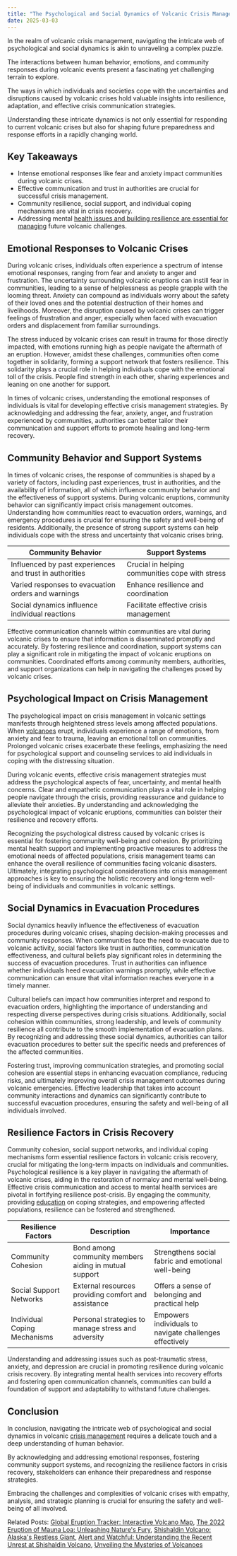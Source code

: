 ```yaml
---
title: "The Psychological and Social Dynamics of Volcanic Crisis Management"
date: 2025-03-03
---
```


In the realm of volcanic crisis management, navigating the intricate web of psychological and social dynamics is akin to unraveling a complex puzzle.

The interactions between human behavior, emotions, and community responses during volcanic events present a fascinating yet challenging terrain to explore.

The ways in which individuals and societies cope with the uncertainties and disruptions caused by volcanic crises hold valuable insights into resilience, adaptation, and effective crisis communication strategies.

Understanding these intricate dynamics is not only essential for responding to current volcanic crises but also for shaping future preparedness and response efforts in a rapidly changing world.

## Key Takeaways

- Intense emotional responses like fear and anxiety impact communities during volcanic crises.
- Effective communication and trust in authorities are crucial for successful crisis management.
- Community resilience, social support, and individual coping mechanisms are vital in crisis recovery.
- Addressing mental [health issues and building resilience are essential for managing](https://magmamatters.com/the-environmental-impact-of-volcanic-eruptions-2/ "The Environmental Impact of Volcanic Eruptions") future volcanic challenges.

## Emotional Responses to Volcanic Crises

During volcanic crises, individuals often experience a spectrum of intense emotional responses, ranging from fear and anxiety to anger and frustration. The uncertainty surrounding volcanic eruptions can instill fear in communities, leading to a sense of helplessness as people grapple with the looming threat. Anxiety can compound as individuals worry about the safety of their loved ones and the potential destruction of their homes and livelihoods. Moreover, the disruption caused by volcanic crises can trigger feelings of frustration and anger, especially when faced with evacuation orders and displacement from familiar surroundings.

The stress induced by volcanic crises can result in trauma for those directly impacted, with emotions running high as people navigate the aftermath of an eruption. However, amidst these challenges, communities often come together in solidarity, forming a support network that fosters resilience. This solidarity plays a crucial role in helping individuals cope with the emotional toll of the crisis. People find strength in each other, sharing experiences and leaning on one another for support.

In times of volcanic crises, understanding the emotional responses of individuals is vital for developing effective crisis management strategies. By acknowledging and addressing the fear, anxiety, anger, and frustration experienced by communities, authorities can better tailor their communication and support efforts to promote healing and long-term recovery.

## Community Behavior and Support Systems

In times of volcanic crises, the response of communities is shaped by a variety of factors, including past experiences, trust in authorities, and the availability of information, all of which influence community behavior and the effectiveness of support systems. During volcanic eruptions, community behavior can significantly impact crisis management outcomes. Understanding how communities react to evacuation orders, warnings, and emergency procedures is crucial for ensuring the safety and well-being of residents. Additionally, the presence of strong support systems can help individuals cope with the stress and uncertainty that volcanic crises bring.

| Community Behavior | Support Systems |
| --- | --- |
| Influenced by past experiences and trust in authorities | Crucial in helping communities cope with stress |
| Varied responses to evacuation orders and warnings | Enhance resilience and coordination |
| Social dynamics influence individual reactions | Facilitate effective crisis management |

Effective communication channels within communities are vital during volcanic crises to ensure that information is disseminated promptly and accurately. By fostering resilience and coordination, support systems can play a significant role in mitigating the impact of volcanic eruptions on communities. Coordinated efforts among community members, authorities, and support organizations can help in navigating the challenges posed by volcanic crises.

## Psychological Impact on Crisis Management

The psychological impact on crisis management in volcanic settings manifests through heightened stress levels among affected populations. When [volcanoes](https://magmamatters.com/geothermal-energy-and-its-volcanic-origins/ "Geothermal Energy and Its Volcanic Origins") erupt, individuals experience a range of emotions, from anxiety and fear to trauma, leaving an emotional toll on communities. Prolonged volcanic crises exacerbate these feelings, emphasizing the need for psychological support and counseling services to aid individuals in coping with the distressing situation.

During volcanic events, effective crisis management strategies must address the psychological aspects of fear, uncertainty, and mental health concerns. Clear and empathetic communication plays a vital role in helping people navigate through the crisis, providing reassurance and guidance to alleviate their anxieties. By understanding and acknowledging the psychological impact of volcanic eruptions, communities can bolster their resilience and recovery efforts.

Recognizing the psychological distress caused by volcanic crises is essential for fostering community well-being and cohesion. By prioritizing mental health support and implementing proactive measures to address the emotional needs of affected populations, crisis management teams can enhance the overall resilience of communities facing volcanic disasters. Ultimately, integrating psychological considerations into crisis management approaches is key to ensuring the holistic recovery and long-term well-being of individuals and communities in volcanic settings.

## Social Dynamics in Evacuation Procedures

Social dynamics heavily influence the effectiveness of evacuation procedures during volcanic crises, shaping decision-making processes and community responses. When communities face the need to evacuate due to volcanic activity, social factors like trust in authorities, communication effectiveness, and cultural beliefs play significant roles in determining the success of evacuation procedures. Trust in authorities can influence whether individuals heed evacuation warnings promptly, while effective communication can ensure that vital information reaches everyone in a timely manner.

Cultural beliefs can impact how communities interpret and respond to evacuation orders, highlighting the importance of understanding and respecting diverse perspectives during crisis situations. Additionally, social cohesion within communities, strong leadership, and levels of community resilience all contribute to the smooth implementation of evacuation plans. By recognizing and addressing these social dynamics, authorities can tailor evacuation procedures to better suit the specific needs and preferences of the affected communities.

Fostering trust, improving communication strategies, and promoting social cohesion are essential steps in enhancing evacuation compliance, reducing risks, and ultimately improving overall crisis management outcomes during volcanic emergencies. Effective leadership that takes into account community interactions and dynamics can significantly contribute to successful evacuation procedures, ensuring the safety and well-being of all individuals involved.

## Resilience Factors in Crisis Recovery

Community cohesion, social support networks, and individual coping mechanisms form essential resilience factors in volcanic crisis recovery, crucial for mitigating the long-term impacts on individuals and communities. Psychological resilience is a key player in navigating the aftermath of volcanic crises, aiding in the restoration of normalcy and mental well-being. Effective crisis communication and access to mental health services are pivotal in fortifying resilience post-crisis. By engaging the community, providing [education](https://magmamatters.com/the-art-and-science-of-volcano-monitoring/ "The Art and Science of Volcano Monitoring") on coping strategies, and empowering affected populations, resilience can be fostered and strengthened.

| Resilience Factors | Description | Importance |
| --- | --- | --- |
| Community Cohesion | Bond among community members aiding in mutual support | Strengthens social fabric and emotional well-being |
| Social Support Networks | External resources providing comfort and assistance | Offers a sense of belonging and practical help |
| Individual Coping Mechanisms | Personal strategies to manage stress and adversity | Empowers individuals to navigate challenges effectively |

Understanding and addressing issues such as post-traumatic stress, anxiety, and depression are crucial in promoting resilience during volcanic crisis recovery. By integrating mental health services into recovery efforts and fostering open communication channels, communities can build a foundation of support and adaptability to withstand future challenges.

## Conclusion

In conclusion, navigating the intricate web of psychological and social dynamics in volcanic [crisis management](https://magmamatters.com/understanding-volcanic-formation-a-comprehensive-guide/ "Understanding Volcanic Formation: A Comprehensive Guide") requires a delicate touch and a deep understanding of human behavior.

By acknowledging and addressing emotional responses, fostering community support systems, and recognizing the resilience factors in crisis recovery, stakeholders can enhance their preparedness and response strategies.

Embracing the challenges and complexities of volcanic crises with empathy, analysis, and strategic planning is crucial for ensuring the safety and well-being of all involved.

Related Posts: [Global Eruption Tracker: Interactive Volcano Map](https://magmamatters.com/global-eruption-tracker-interactive-volcano-map/), [The 2022 Eruption of Mauna Loa: Unleashing Nature's Fury](https://magmamatters.com/the-2022-eruption-of-mauna-loa-unleashing-natures-fury/), [Shishaldin Volcano: Alaska's Restless Giant](https://magmamatters.com/shishaldin-volcano-alaskas-restless-giant/), [Alert and Watchful: Understanding the Recent Unrest at Shishaldin Volcano](https://magmamatters.com/alert-and-watchful-understanding-the-recent-unrest-at-shishaldin-volcano/), [Unveiling the Mysteries of Volcanoes](https://magmamatters.com/unveiling-the-mysteries-of-volcanoes/)
